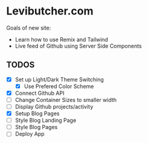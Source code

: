 # Levibutcher.com

Goals of new site:

- Learn how to use Remix and Tailwind
- Live feed of Github using Server Side Components

## TODOS

- [x] Set up Light/Dark Theme Switching
  - [x] Use Prefered Color Scheme
- [x] Connect Github API
- [ ] Change Container Sizes to smaller width
- [ ] Display Github projects/activity
- [x] Setup Blog Pages
- [ ] Style Blog Landing Page
- [ ] Style Blog Pages
- [ ] Deploy App
